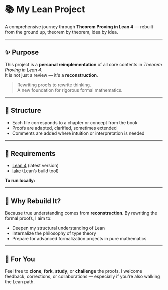 # 📚 My Lean Project

A comprehensive journey through **Theorem Proving in Lean 4** — rebuilt from the ground up, theorem by theorem, idea by idea.

---

## ✨ Purpose

This project is a **personal reimplementation** of all core contents in *Theorem Proving in Lean 4*.  
It is not just a review — it's a **reconstruction**.

> Rewriting proofs to rewrite thinking.  
> A new foundation for rigorous formal mathematics.

---

## 📘 Structure

- Each file corresponds to a chapter or concept from the book  
- Proofs are adapted, clarified, sometimes extended  
- Comments are added where intuition or interpretation is needed

---

## 🔧 Requirements

- [Lean 4](https://leanprover.github.io/) (latest version)  
- [lake](https://leanprover.github.io/lean4/doc/build/) (Lean’s build tool)

**To run locally:**

---

## 🧠 Why Rebuild It?

Because true understanding comes from **reconstruction**.
By rewriting the formal proofs, I aim to:

* Deepen my structural understanding of Lean
* Internalize the philosophy of type theory
* Prepare for advanced formalization projects in pure mathematics

---

## 🌱 For You

Feel free to **clone**, **fork**, **study**, or **challenge** the proofs.
I welcome feedback, corrections, or collaborations — especially if you're also walking the Lean path.

